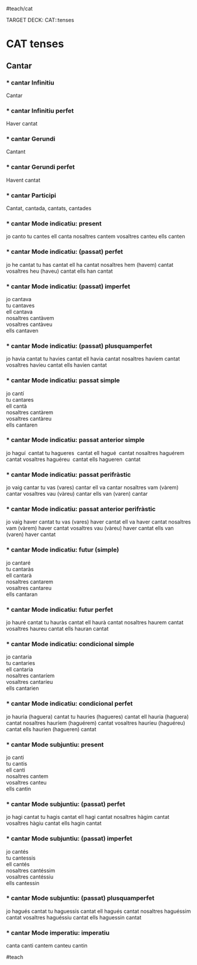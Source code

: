 #teach/cat

TARGET DECK: CAT::tenses


# CAT tenses

## Cantar
### * cantar Infinitiu 
Cantar
<!--ID: 1634484306150-->

### * cantar Infinitiu perfet 
Haver cantat
<!--ID: 1634484306166-->

### * cantar Gerundi 
Cantant
<!--ID: 1634484306174-->

### * cantar Gerundi perfet 
Havent cantat
<!--ID: 1634484306182-->

### * cantar Participi 
Cantat, cantada, cantats, cantades
<!--ID: 1634484306190-->

### * cantar Mode indicatiu: present 
jo canto
tu cantes
ell canta
nosaltres cantem
vosaltres canteu
ells canten
<!--ID: 1634484306199-->

### * cantar Mode indicatiu: (passat) perfet 
jo he cantat
tu has cantat
ell ha cantat
nosaltres hem (havem) cantat
vosaltres heu (haveu) cantat
ells han cantat
<!--ID: 1634484306207-->

### * cantar Mode indicatiu: (passat) imperfet 
jo cantava  
tu cantaves  
ell cantava  
nosaltres cantàvem  
vosaltres cantàveu  
ells cantaven
<!--ID: 1634484306214-->

### * cantar Mode indicatiu: (passat) plusquamperfet 
jo havia cantat
tu havies cantat
ell havia cantat
nosaltres havíem cantat
vosaltres havíeu cantat
ells havien cantat
<!--ID: 1634484306223-->

### * cantar Mode indicatiu: passat simple 
jo cantí  
tu cantares  
ell cantà  
nosaltres cantàrem  
vosaltres cantàreu  
ells cantaren
<!--ID: 1634484306230-->

### * cantar Mode indicatiu: passat anterior simple 
jo haguí   cantat
tu hagueres   cantat
ell hagué   cantat
nosaltres haguérem   cantat
vosaltres haguéreu   cantat
ells hagueren   cantat
<!--ID: 1634484306241-->

### * cantar Mode indicatiu: passat perifràstic 
jo vaig cantar
tu vas (vares) cantar
ell va cantar
nosaltres vam (vàrem) cantar
vosaltres vau (vàreu) cantar
ells van (varen) cantar
<!--ID: 1634484306251-->

### * cantar Mode indicatiu: passat anterior perifràstic 
jo vaig haver cantat
tu vas (vares) haver cantat
ell va haver cantat
nosaltres vam (vàrem) haver cantat
vosaltres vau (vàreu) haver cantat
ells van (varen) haver cantat
<!--ID: 1634484306260-->

### * cantar Mode indicatiu: futur (simple) 
jo cantaré  
tu cantaràs  
ell cantarà  
nosaltres cantarem  
vosaltres cantareu  
ells cantaran
<!--ID: 1634484306268-->

### * cantar Mode indicatiu: futur perfet 
jo hauré cantat
tu hauràs cantat
ell haurà cantat
nosaltres haurem cantat
vosaltres haureu cantat
ells hauran cantat
<!--ID: 1634484306278-->

### * cantar Mode indicatiu: condicional simple 
jo cantaria  
tu cantaries  
ell cantaria  
nosaltres cantaríem  
vosaltres cantaríeu  
ells cantarien
<!--ID: 1634484306287-->

### * cantar Mode indicatiu: condicional perfet 
jo hauria (haguera) cantat
tu hauries (hagueres) cantat
ell hauria (haguera) cantat
nosaltres hauríem (haguérem) cantat
vosaltres hauríeu (haguéreu) cantat
ells haurien (hagueren) cantat
<!--ID: 1634484306296-->

### * cantar Mode subjuntiu: present 
jo canti  
tu cantis  
ell canti  
nosaltres cantem  
vosaltres canteu  
ells cantin
<!--ID: 1634484306303-->

### * cantar Mode subjuntiu: (passat) perfet 
jo hagi  cantat
tu hagis  cantat
ell hagi  cantat
nosaltres hàgim  cantat
vosaltres hàgiu  cantat
ells hagin cantat
<!--ID: 1634484306311-->

### * cantar Mode subjuntiu: (passat) imperfet 
jo cantés  
tu cantessis  
ell cantés  
nosaltres cantéssim  
vosaltres cantéssiu  
ells cantessin
<!--ID: 1634484306319-->

### * cantar Mode subjuntiu: (passat) plusquamperfet 
jo hagués   cantat
tu haguessis   cantat
ell hagués   cantat
nosaltres haguéssim   cantat
vosaltres haguéssiu   cantat
ells haguessin cantat
<!--ID: 1634484306327-->

### * cantar Mode imperatiu: imperatiu 
canta
canti
cantem
canteu
cantin
<!--ID: 1634484306335-->

#teach